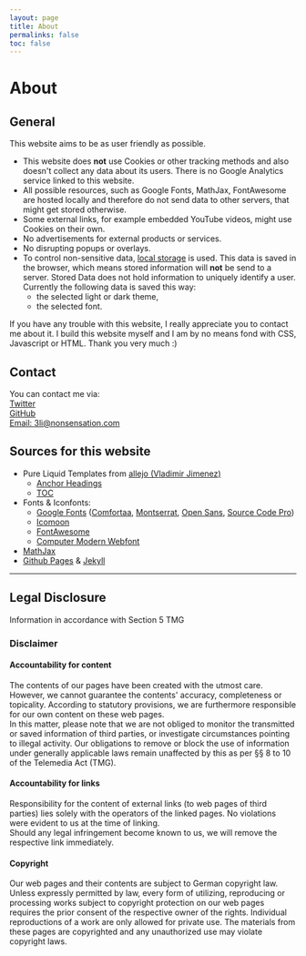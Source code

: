 ```yaml
---
layout: page
title: About
permalinks: false
toc: false
---
```


# About 

## General 

This website aims to be as user friendly as possible.

- This website does **not** use Cookies or other tracking methods and also doesn't collect any data about its users. There is no Google Analytics service linked to this website.
- All possible resources, such as Google Fonts, MathJax, FontAwesome are hosted locally and therefore do not send data to other servers, that might get stored otherwise.
- Some external links, for example embedded YouTube videos, might use Cookies on their own.
- No advertisements for external products or services.
- No disrupting popups or overlays.
- To control non-sensitive data, [local storage](https://www.w3schools.com/html/html5_webstorage.asp) is used. This data is saved in the browser, which means stored information will **not** be send to a server. Stored Data does not hold information to uniquely identify a user.  
Currently the following data is saved this way:
  - the selected light or dark theme,
  - the selected font.

If you have any trouble with this website, I really appreciate you to contact me about it. I build this website myself and I am by no means fond with CSS, Javascript or HTML.
Thank you very much :)

## Contact

You can contact me via:  
<i class="fab fa-twitter"></i> [Twitter](https://twitter.com/_nonsensation)  
<i class="fab fa-github"></i> [GitHub](https://github.com/nonsensation)  
<i class="fas fa-envelope"></i> [Email: 3li@nonsensation.com](mailto:3li@nonsensation.com)

## Sources for this website

- Pure Liquid Templates from [allejo (Vladimir Jimenez)](https://github.com/allejo)
  - [Anchor Headings](https://github.com/allejo/jekyll-anchor-headings)
  - [TOC](https://github.com/allejo/jekyll-toc)
- Fonts & Iconfonts:
  - [Google Fonts](https://fonts.google.com) ([Comfortaa](https://fonts.google.com/specimen/Comfortaa), [Montserrat](https://fonts.google.com/specimen/Montserrat), [Open Sans](https://fonts.google.com/specimen/Open+Sans), [Source Code Pro](https://fonts.google.com/specimen/Source+Code+Pro))
  - [Icomoon](https://icomoon.io/)
  - [FontAwesome](https://fontawesome.com/)
  - [Computer Modern Webfont](https://stackoverflow.com/a/63045902/11341498)
- [MathJax](https://www.mathjax.org/)
- [Github Pages](https://pages.github.com/) & [Jekyll](https://jekyllrb.com/)

---

## Legal Disclosure

Information in accordance with Section 5 TMG

### Disclaimer

#### Accountability for content

The contents of our pages have been created with the utmost care.
However, we cannot guarantee the contents' accuracy, completeness or topicality.
According to statutory provisions, we are furthermore responsible for our own content on these web pages.  
In this matter, please note that we are not obliged to monitor the transmitted or saved information of third parties,
or investigate circumstances pointing to illegal activity.
Our obligations to remove or block the use of information under generally applicable laws remain unaffected by this
as per §§ 8 to 10 of the Telemedia Act (TMG).

#### Accountability for links

Responsibility for the content of external links (to web pages of third parties) lies solely with the operators of the linked pages.
No violations were evident to us at the time of linking.  
Should any legal infringement become known to us, we will remove the respective link immediately.

#### Copyright

Our web pages and their contents are subject to German copyright law.
Unless expressly permitted by law, every form of utilizing, reproducing or processing works
subject to copyright protection on our web pages requires the prior consent of the respective owner of the rights.
Individual reproductions of a work are only allowed for private use.
The materials from these pages are copyrighted and any unauthorized use may violate copyright laws.
